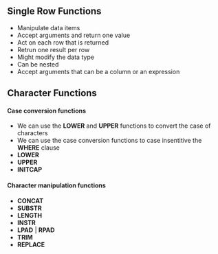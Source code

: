 ## Single Row Functions
- Manipulate data items
- Accept arguments and return one value
- Act on each row that is returned
- Retrun one result per row
- Might modify the data type
- Can be nested
- Accept arguments that can be a column or an expression

## Character Functions
#### Case conversion functions
- We can use the **LOWER** and **UPPER** functions to convert the case of characters
- We can use the case conversion functions to case insentitive the **WHERE** clause
- **LOWER**
- **UPPER**
- **INITCAP**

#### Character manipulation functions
- **CONCAT**
- **SUBSTR**
- **LENGTH**
- **INSTR**
- **LPAD** | **RPAD**
- **TRIM**
- **REPLACE**
